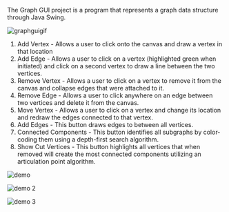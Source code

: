 The Graph GUI project is a program that represents a graph data structure through Java Swing. 

![graphguigif](https://user-images.githubusercontent.com/25066859/50532254-c5de1d00-0ae4-11e9-96b6-574ade3809e5.gif)

1. Add Vertex - Allows a user to click onto the canvas and draw a vertex in that location
2. Add Edge - Allows a user to click on a vertex (highlighted green when initiated) and click on a second vertex to draw
a line between the two vertices.
3. Remove Vertex - Allows a user to click on a vertex to remove it from the canvas and collapse edges that were attached to it.
4. Remove Edge - Allows a user to click anywhere on an edge between two vertices and delete it from the canvas.
5. Move Vertex - Allows a user to click on a vertex and change its location and redraw the edges connected to that vertex.
6. Add Edges - This button draws edges to between all vertices.
7. Connected Components - This button identifies all subgraphs by color-coding them using a depth-first search algorithm. 
8. Show Cut Vertices - This button highlights all vertices that when removed will create the most connected components utilizing 
an articulation point algorithm.   

![demo](https://user-images.githubusercontent.com/25066859/50499747-2c4a3900-0a1a-11e9-8144-2c04e98a2755.PNG)

![demo 2](https://user-images.githubusercontent.com/25066859/50499750-2f452980-0a1a-11e9-9163-f3e4d80ad7a5.PNG)

![demo 3](https://user-images.githubusercontent.com/25066859/50499752-3409dd80-0a1a-11e9-8df7-32bde6388f20.PNG)

